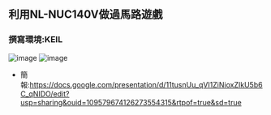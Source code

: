 ## 利用NL-NUC140V做過馬路遊戲
### 撰寫環境:KEIL
![image](https://user-images.githubusercontent.com/56072433/137351297-2819350f-daa7-4358-871c-9dcd72bcae74.png)
![image](https://user-images.githubusercontent.com/56072433/137351451-175b130f-e644-4630-8eea-8eb47a9a5c3c.png)
* 簡報:https://docs.google.com/presentation/d/11tusnUu_qVI1ZiNioxZIkU5b6C_qNIDO/edit?usp=sharing&ouid=109579674126273554315&rtpof=true&sd=true
